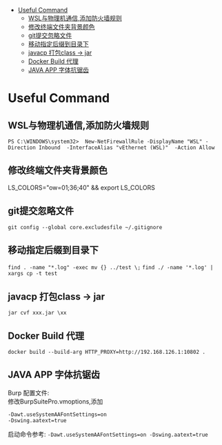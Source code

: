 - [Useful Command](#useful-command)
  - [WSL与物理机通信,添加防火墙规则](#wsl与物理机通信添加防火墙规则)
  - [修改终端文件夹背景颜色](#修改终端文件夹背景颜色)
  - [git提交忽略文件](#git提交忽略文件)
  - [移动指定后缀到目录下](#移动指定后缀到目录下)
  - [javacp 打包class -> jar](#javacp-打包class---jar)
  - [Docker Build 代理](#docker-build-代理)
  - [JAVA APP 字体抗锯齿](#java-app-字体抗锯齿)
# Useful Command
## WSL与物理机通信,添加防火墙规则
`PS C:\WINDOWS\system32>  New-NetFirewallRule -DisplayName "WSL" -Direction Inbound  -InterfaceAlias "vEthernet (WSL)"  -Action Allow`
## 修改终端文件夹背景颜色
LS_COLORS="ow=01;36;40" && export LS_COLORS
## git提交忽略文件
`git config --global core.excludesfile ~/.gitignore`
## 移动指定后缀到目录下
`find . -name "*.log" -exec mv {} ../test \;`
`find ./ -name '*.log' | xargs cp -t test `
## javacp 打包class -> jar
`jar cvf xxx.jar \xx`
## Docker Build 代理
`docker build --build-arg HTTP_PROXY=http://192.168.126.1:10802 .`
## JAVA APP 字体抗锯齿
Burp 配置文件:  
修改BurpSuitePro.vmoptions,添加
```
-Dawt.useSystemAAFontSettings=on
-Dswing.aatext=true
```  
启动命令参考:
`-Dawt.useSystemAAFontSettings=on -Dswing.aatext=true`